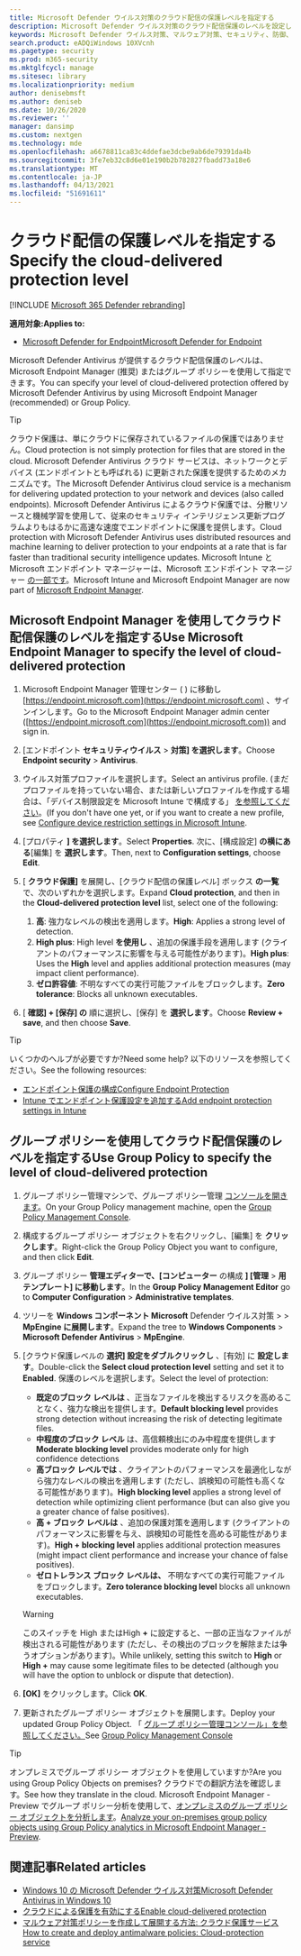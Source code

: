 ```yaml
---
title: Microsoft Defender ウイルス対策のクラウド配信の保護レベルを指定する
description: Microsoft Defender ウイルス対策のクラウド配信保護のレベルを設定します。
keywords: Microsoft Defender ウイルス対策、マルウェア対策、セキュリティ、防御、クラウド、攻撃性、保護レベル
search.product: eADQiWindows 10XVcnh
ms.pagetype: security
ms.prod: m365-security
ms.mktglfcycl: manage
ms.sitesec: library
ms.localizationpriority: medium
author: denisebmsft
ms.author: deniseb
ms.date: 10/26/2020
ms.reviewer: ''
manager: dansimp
ms.custom: nextgen
ms.technology: mde
ms.openlocfilehash: a6678811ca83c4ddefae3dcbe9ab6de79391da4b
ms.sourcegitcommit: 3fe7eb32c8d6e01e190b2b782827fbadd73a18e6
ms.translationtype: MT
ms.contentlocale: ja-JP
ms.lasthandoff: 04/13/2021
ms.locfileid: "51691611"
---
```

# <a name="specify-the-cloud-delivered-protection-level"></a><span data-ttu-id="c95da-104">クラウド配信の保護レベルを指定する</span><span class="sxs-lookup"><span data-stu-id="c95da-104">Specify the cloud-delivered protection level</span></span>

[!INCLUDE [Microsoft 365 Defender rebranding](../../includes/microsoft-defender.md)]


<span data-ttu-id="c95da-105">**適用対象:**</span><span class="sxs-lookup"><span data-stu-id="c95da-105">**Applies to:**</span></span>

- [<span data-ttu-id="c95da-106">Microsoft Defender for Endpoint</span><span class="sxs-lookup"><span data-stu-id="c95da-106">Microsoft Defender for Endpoint</span></span>](/microsoft-365/security/defender-endpoint/)

<span data-ttu-id="c95da-107">Microsoft Defender Antivirus が提供するクラウド配信保護のレベルは、Microsoft Endpoint Manager (推奨) またはグループ ポリシーを使用して指定できます。</span><span class="sxs-lookup"><span data-stu-id="c95da-107">You can specify your level of cloud-delivered protection offered by Microsoft Defender Antivirus by using Microsoft Endpoint Manager (recommended) or Group Policy.</span></span>

> [!TIP]
> <span data-ttu-id="c95da-108">クラウド保護は、単にクラウドに保存されているファイルの保護ではありません。</span><span class="sxs-lookup"><span data-stu-id="c95da-108">Cloud protection is not simply protection for files that are stored in the cloud.</span></span> <span data-ttu-id="c95da-109">Microsoft Defender Antivirus クラウド サービスは、ネットワークとデバイス (エンドポイントとも呼ばれる) に更新された保護を提供するためのメカニズムです。</span><span class="sxs-lookup"><span data-stu-id="c95da-109">The Microsoft Defender Antivirus cloud service is a mechanism for delivering updated protection to your network and devices (also called endpoints).</span></span> <span data-ttu-id="c95da-110">Microsoft Defender Antivirus によるクラウド保護では、分散リソースと機械学習を使用して、従来のセキュリティ インテリジェンス更新プログラムよりもはるかに高速な速度でエンドポイントに保護を提供します。</span><span class="sxs-lookup"><span data-stu-id="c95da-110">Cloud protection with Microsoft Defender Antivirus uses distributed resources and machine learning to deliver protection to your endpoints at a rate that is far faster than traditional security intelligence updates.</span></span> <span data-ttu-id="c95da-111">Microsoft Intune と Microsoft エンドポイント マネージャーは、Microsoft エンドポイント マネージャー [の一部です](/mem/endpoint-manager-overview)。</span><span class="sxs-lookup"><span data-stu-id="c95da-111">Microsoft Intune and Microsoft Endpoint Manager are now part of [Microsoft Endpoint Manager](/mem/endpoint-manager-overview).</span></span> 


## <a name="use-microsoft-endpoint-manager-to-specify-the-level-of-cloud-delivered-protection"></a><span data-ttu-id="c95da-112">Microsoft Endpoint Manager を使用してクラウド配信保護のレベルを指定する</span><span class="sxs-lookup"><span data-stu-id="c95da-112">Use Microsoft Endpoint Manager to specify the level of cloud-delivered protection</span></span>

1. <span data-ttu-id="c95da-113">Microsoft Endpoint Manager 管理センター ( ) に移動し [https://endpoint.microsoft.com](https://endpoint.microsoft.com) 、サインインします。</span><span class="sxs-lookup"><span data-stu-id="c95da-113">Go to the Microsoft Endpoint Manager admin center ([https://endpoint.microsoft.com](https://endpoint.microsoft.com)) and sign in.</span></span>

2. <span data-ttu-id="c95da-114">[エンドポイント **セキュリティウイルス**  >  **対策] を選択します**。</span><span class="sxs-lookup"><span data-stu-id="c95da-114">Choose **Endpoint security** > **Antivirus**.</span></span>

3. <span data-ttu-id="c95da-115">ウイルス対策プロファイルを選択します。</span><span class="sxs-lookup"><span data-stu-id="c95da-115">Select an antivirus profile.</span></span> <span data-ttu-id="c95da-116">(まだプロファイルを持っていない場合、または新しいプロファイルを作成する場合は、「デバイス制限設定を Microsoft Intune で構成する」 [を参照してください](/intune/device-restrictions-configure)。</span><span class="sxs-lookup"><span data-stu-id="c95da-116">(If you don't have one yet, or if you want to create a new profile, see [Configure device restriction settings in Microsoft Intune](/intune/device-restrictions-configure).</span></span>

4. <span data-ttu-id="c95da-117">[プロパティ **] を選択します**。</span><span class="sxs-lookup"><span data-stu-id="c95da-117">Select **Properties**.</span></span> <span data-ttu-id="c95da-118">次に、[構成設定] **の横にある**[編集] を **選択します**。</span><span class="sxs-lookup"><span data-stu-id="c95da-118">Then, next to **Configuration settings**, choose **Edit**.</span></span>

5. <span data-ttu-id="c95da-119">[ **クラウド保護]** を展開し、[クラウド配信の保護レベル] ボックス **の一覧** で、次のいずれかを選択します。</span><span class="sxs-lookup"><span data-stu-id="c95da-119">Expand **Cloud protection**, and then in the **Cloud-delivered protection level** list, select one of the following:</span></span>

    1. <span data-ttu-id="c95da-120">**高**: 強力なレベルの検出を適用します。</span><span class="sxs-lookup"><span data-stu-id="c95da-120">**High**: Applies a strong level of detection.</span></span>
    2. <span data-ttu-id="c95da-121">**High plus**: High level **を使用し** 、追加の保護手段を適用します (クライアントのパフォーマンスに影響を与える可能性があります)。</span><span class="sxs-lookup"><span data-stu-id="c95da-121">**High plus**: Uses the **High** level and applies additional protection measures (may impact client performance).</span></span>
    3. <span data-ttu-id="c95da-122">**ゼロ許容値**: 不明なすべての実行可能ファイルをブロックします。</span><span class="sxs-lookup"><span data-stu-id="c95da-122">**Zero tolerance**: Blocks all unknown executables.</span></span>

6. <span data-ttu-id="c95da-123">[ **確認] + [保存] の** 順に選択し、[保存] を **選択します**。</span><span class="sxs-lookup"><span data-stu-id="c95da-123">Choose **Review + save**, and then choose **Save**.</span></span> 

> [!TIP]
> <span data-ttu-id="c95da-124">いくつかのヘルプが必要ですか?</span><span class="sxs-lookup"><span data-stu-id="c95da-124">Need some help?</span></span> <span data-ttu-id="c95da-125">以下のリソースを参照してください。</span><span class="sxs-lookup"><span data-stu-id="c95da-125">See the following resources:</span></span>
> - [<span data-ttu-id="c95da-126">エンドポイント保護の構成</span><span class="sxs-lookup"><span data-stu-id="c95da-126">Configure Endpoint Protection</span></span>](/mem/configmgr/protect/deploy-use/endpoint-protection-configure)
> - [<span data-ttu-id="c95da-127">Intune でエンドポイント保護設定を追加する</span><span class="sxs-lookup"><span data-stu-id="c95da-127">Add endpoint protection settings in Intune</span></span>](/mem/intune/protect/endpoint-protection-configure)
  

## <a name="use-group-policy-to-specify-the-level-of-cloud-delivered-protection"></a><span data-ttu-id="c95da-128">グループ ポリシーを使用してクラウド配信保護のレベルを指定する</span><span class="sxs-lookup"><span data-stu-id="c95da-128">Use Group Policy to specify the level of cloud-delivered protection</span></span>

1.  <span data-ttu-id="c95da-129">グループ ポリシー管理マシンで、グループ ポリシー管理 [コンソールを開きます](/previous-versions/windows/it-pro/windows-server-2008-R2-and-2008/cc731212(v=ws.11))。</span><span class="sxs-lookup"><span data-stu-id="c95da-129">On your Group Policy management machine, open the [Group Policy Management Console](/previous-versions/windows/it-pro/windows-server-2008-R2-and-2008/cc731212(v=ws.11)).</span></span>

2. <span data-ttu-id="c95da-130">構成するグループ ポリシー オブジェクトを右クリックし、[編集] を **クリックします**。</span><span class="sxs-lookup"><span data-stu-id="c95da-130">Right-click the Group Policy Object you want to configure, and then click **Edit**.</span></span>

3.  <span data-ttu-id="c95da-131">グループ ポリシー **管理エディターで、[コンピューター** の構成 **] [管理**  >  **用テンプレート] に移動します**。</span><span class="sxs-lookup"><span data-stu-id="c95da-131">In the **Group Policy Management Editor** go to **Computer Configuration** > **Administrative templates**.</span></span>

4.  <span data-ttu-id="c95da-132">ツリーを **Windows コンポーネント Microsoft** Defender ウイルス対策  >    >  **MpEngine に展開します**。</span><span class="sxs-lookup"><span data-stu-id="c95da-132">Expand the tree to **Windows Components** > **Microsoft Defender Antivirus** > **MpEngine**.</span></span>

5.  <span data-ttu-id="c95da-133">[クラウド保護レベルの **選択] 設定をダブルクリックし** 、[有効] に **設定します**。</span><span class="sxs-lookup"><span data-stu-id="c95da-133">Double-click the **Select cloud protection level** setting and set it to **Enabled**.</span></span> <span data-ttu-id="c95da-134">保護のレベルを選択します。</span><span class="sxs-lookup"><span data-stu-id="c95da-134">Select the level of protection:</span></span>
    - <span data-ttu-id="c95da-135">**既定のブロック レベルは** 、正当なファイルを検出するリスクを高めることなく、強力な検出を提供します。</span><span class="sxs-lookup"><span data-stu-id="c95da-135">**Default blocking level** provides strong detection without increasing the risk of detecting legitimate files.</span></span>
    - <span data-ttu-id="c95da-136">**中程度のブロック レベル** は、高信頼検出にのみ中程度を提供します</span><span class="sxs-lookup"><span data-stu-id="c95da-136">**Moderate blocking level** provides moderate only for high confidence detections</span></span>
    - <span data-ttu-id="c95da-137">**高ブロック レベルでは** 、クライアントのパフォーマンスを最適化しながら強力なレベルの検出を適用します (ただし、誤検知の可能性も高くなる可能性があります)。</span><span class="sxs-lookup"><span data-stu-id="c95da-137">**High blocking level** applies a strong level of detection while optimizing client performance (but can also give you a greater chance of false positives).</span></span>
    - <span data-ttu-id="c95da-138">**高 + ブロック レベルは** 、追加の保護対策を適用します (クライアントのパフォーマンスに影響を与え、誤検知の可能性を高める可能性があります)。</span><span class="sxs-lookup"><span data-stu-id="c95da-138">**High + blocking level** applies additional protection measures (might impact client performance and increase your chance of false positives).</span></span>
    - <span data-ttu-id="c95da-139">**ゼロトレランス ブロック レベルは、** 不明なすべての実行可能ファイルをブロックします。</span><span class="sxs-lookup"><span data-stu-id="c95da-139">**Zero tolerance blocking level** blocks all unknown executables.</span></span>
    
    > [!WARNING]
    > <span data-ttu-id="c95da-140">このスイッチを High またはHigh **+** に設定すると、一部の正当なファイルが検出される可能性があります (ただし、その検出のブロックを解除または争うオプションがあります)。</span><span class="sxs-lookup"><span data-stu-id="c95da-140">While unlikely, setting this switch to **High** or **High +** may cause some legitimate files to be detected (although you will have the option to unblock or dispute that detection).</span></span>

6. <span data-ttu-id="c95da-141">**[OK]** をクリックします。</span><span class="sxs-lookup"><span data-stu-id="c95da-141">Click **OK**.</span></span>

7. <span data-ttu-id="c95da-142">更新されたグループ ポリシー オブジェクトを展開します。</span><span class="sxs-lookup"><span data-stu-id="c95da-142">Deploy your updated Group Policy Object.</span></span> <span data-ttu-id="c95da-143">「 [グループ ポリシー管理コンソール」を参照してください。](/windows/win32/srvnodes/group-policy)</span><span class="sxs-lookup"><span data-stu-id="c95da-143">See [Group Policy Management Console](/windows/win32/srvnodes/group-policy)</span></span>

> [!TIP]
> <span data-ttu-id="c95da-144">オンプレミスでグループ ポリシー オブジェクトを使用していますか?</span><span class="sxs-lookup"><span data-stu-id="c95da-144">Are you using Group Policy Objects on premises?</span></span> <span data-ttu-id="c95da-145">クラウドでの翻訳方法を確認します。</span><span class="sxs-lookup"><span data-stu-id="c95da-145">See how they translate in the cloud.</span></span> <span data-ttu-id="c95da-146">Microsoft Endpoint Manager - Preview でグループ ポリシー分析を使用して、[オンプレミスのグループ ポリシー オブジェクトを分析します](/mem/intune/configuration/group-policy-analytics)。</span><span class="sxs-lookup"><span data-stu-id="c95da-146">[Analyze your on-premises group policy objects using Group Policy analytics in Microsoft Endpoint Manager - Preview](/mem/intune/configuration/group-policy-analytics).</span></span> 
  
## <a name="related-articles"></a><span data-ttu-id="c95da-147">関連記事</span><span class="sxs-lookup"><span data-stu-id="c95da-147">Related articles</span></span>

- [<span data-ttu-id="c95da-148">Windows 10 の Microsoft Defender ウイルス対策</span><span class="sxs-lookup"><span data-stu-id="c95da-148">Microsoft Defender Antivirus in Windows 10</span></span>](microsoft-defender-antivirus-in-windows-10.md)
- [<span data-ttu-id="c95da-149">クラウドによる保護を有効にする</span><span class="sxs-lookup"><span data-stu-id="c95da-149">Enable cloud-delivered protection</span></span>](enable-cloud-protection-microsoft-defender-antivirus.md)
- [<span data-ttu-id="c95da-150">マルウェア対策ポリシーを作成して展開する方法: クラウド保護サービス</span><span class="sxs-lookup"><span data-stu-id="c95da-150">How to create and deploy antimalware policies: Cloud-protection service</span></span>](/configmgr/protect/deploy-use/endpoint-antimalware-policies#cloud-protection-service)